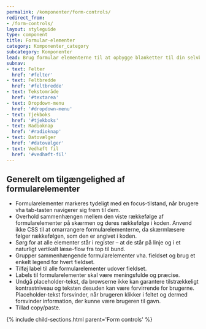```yaml
---
permalink: /komponenter/form-controls/
redirect_from:
- /form-controls/
layout: styleguide
type: component
title: Formular-elementer
category: Komponenter_category
subcategory: Komponenter
lead: Brug formular elementerne til at opbygge blanketter til din selvbetjeningsløsning. 
subnav:
- text: Felter
  href: '#felter'
- text: Feltbredde
  href: '#feltbredde'
- text: Tekstområde
  href: '#textarea'
- text: Dropdown-menu
  href: '#dropdown-menu'
- text: Tjekboks
  href: '#tjekboks'
- text: Radioknap
  href: '#radioknap'
- text: Datovælger
  href: '#datovælger'
- text: Vedhæft fil
  href: '#vedhæft-fil'
---
```


<h2 class="h4">Generelt om tilgængelighed af formularelementer</h2>
<ul>
    <li>Formularelementer markeres tydeligt med en focus-tilstand, når brugere vha tab-tasten navigerer sig frem til dem.</li>
    <li>Overhold sammenhængen mellem den viste rækkefølge af formularelementer på skærmen og deres rækkefølge i koden. Anvend ikke CSS til at omarrangere formularelementerne, da skærmlæsere følger rækkefølgen, som den er angivet i koden.</li>
    <li>Sørg for at alle elementer står i register – at de står på linje og i et naturligt vertikalt læse-flow fra top til bund.</li>
    <li>Grupper sammenhængende formularelementer vha. fieldset og brug et enkelt legend for hvert fieldset.</li>
    <li>Tilføj label til alle formularelementer udover fieldset.</li>
    <li>Labels til formularelementer skal være meningsfulde og præcise.</li>
    <li>Undgå placeholder-tekst, da browserne ikke kan garantere tilstrækkeligt kontrastniveau og teksten desuden kan være forvirrende for brugerne. Placeholder-tekst forsvinder, når brugeren klikker i feltet og dermed forsvinder information, der kunne være brugeren til gavn.</li>
    <li>Tillad copy/paste.</li>
</ul>

{% include child-sections.html parent='Form controls' %}
